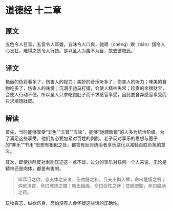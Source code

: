 # 道德经 十二章

## 原文

五色令人目盲，五音令人耳聋，五味令人口爽，驰骋（chěng）畋（tián）猎令人心发狂，难得之货令人行妨。是以圣人为腹不为目，故去彼取此。

## 译文

艳丽的色彩看多了，伤害人的视力；美妙的音乐听多了，伤害人的听力；味美的食物吃多了，伤害人的味觉；沉溺于驰马打猎，会使人精神失常；珍贵的金银财宝，会使人行动不便。所以圣人只求吃饱肚子而不求感官享受，因此要舍弃感官享受而只求填饱肚皮。

## 解读

首先，当时能够享受“五色”“五音”“五味”，能够“驰骋畋猎”的人多为统治阶级。为了满足这些享受，他们势必要加紧对百姓的剥削。老子反对享乐的思想与墨子的“非乐”“节用”思想有相似之处，都含有反对统治者享乐腐化以减轻百姓负担的意义。

其次，即使排除反对剥削压迫这一点不谈，过分的享乐对任何一个人来说，无论是精神还是肉体，都是有害的。

> 纵耳目之欲，恣支体之安者，伤血脉之和。且夫出舆入辇，命曰蹩痿之机；洞房清宫，命曰寒热之媒；皓齿娥眉，命曰伐性之斧；甘脆肥脓，命曰腐肠之药。

玩物丧志，纵欲伤身，恐怕没有人会怀疑这些话的正确性。